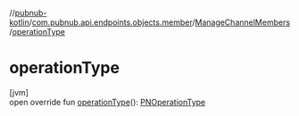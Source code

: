 //[pubnub-kotlin](../../../index.md)/[com.pubnub.api.endpoints.objects.member](../index.md)/[ManageChannelMembers](index.md)/[operationType](operation-type.md)

# operationType

[jvm]\
open override fun [operationType](operation-type.md)(): [PNOperationType](../../com.pubnub.api.enums/-p-n-operation-type/index.md)
